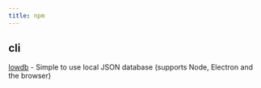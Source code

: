 ```yaml
---
title: npm
---
```


## cli

[lowdb](https://github.com/typicode/lowdb) - Simple to use local JSON database (supports Node, Electron and the browser)
